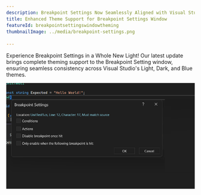 ```yaml
---
description: Breakpoint Settings Now Seamlessly Aligned with Visual Studio's Themes!
title: Enhanced Theme Support for Breakpoint Settings Window
featureId: breakpointsettingswindowtheming
thumbnailImage: ../media/breakpoint-settings.png

---
```


Experience Breakpoint Settings in a Whole New Light! 
Our latest update brings complete theming support to the Breakpoint Setting window, ensuring seamless consistency across Visual Studio's Light, Dark, and Blue themes.

![Breakpoint Settings Theming](../media/breakpoint-settings.png "Breakpoint Settings Theming")

